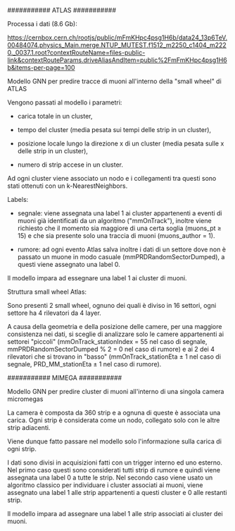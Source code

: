 ########### ATLAS ###########

Processa i dati (8.6 Gb):

https://cernbox.cern.ch/rootjs/public/mFmKHpc4psg1H6b/data24_13p6TeV.00484074.physics_Main.merge.NTUP_MUTEST.f1512_m2250_c1404_m2220._0037.1.root?contextRouteName=files-public-link&contextRouteParams.driveAliasAndItem=public%2FmFmKHpc4psg1H6b&items-per-page=100

Modello GNN per predire tracce di muoni all'interno della "small wheel" di ATLAS

Vengono passati al modello i parametri: 

- carica totale in un cluster, 

- tempo del cluster (media pesata sui tempi delle strip in un cluster), 

- posizione locale lungo la direzione x di un cluster (media pesata sulle x delle strip in un cluster), 

- numero di strip accese in un cluster.

Ad ogni cluster viene associato un nodo e i collegamenti tra questi sono stati ottenuti con un k-NearestNeighbors.

Labels:

- segnale: viene assegnata una label 1 ai cluster appartenenti a eventi di muoni già identificati da un algoritmo ("mmOnTrack"),
  inoltre viene richiesto che il momento sia maggiore di una certa soglia (muons_pt ≥ 15) e che sia presente solo una traccia di muoni (muons_author = 1).

- rumore: ad ogni evento Atlas salva inoltre i dati di un settore dove non è passato un muone in modo casuale (mmPRDRandomSectorDumped),
  a questi viene assegnato una label 0.

Il modello impara ad essegnare una label 1 ai cluster di muoni.

Struttura small wheel Atlas:

Sono presenti 2 small wheel, ognuno dei quali è diviso in 16 settori, ogni settore ha 4 rilevatori da 4 layer.

A causa della geometria e della posizione delle camere, per una maggiore consistenza nei dati, si sceglie di analizzare solo le camere appartenenti ai settorei "piccoli" (mmOnTrack_stationIndex = 55 nel caso di segnale, mmPRDRandomSectorDumped % 2 = 0 nel caso di rumore) e ai 2 dei 4 rilevatori che si trovano in "basso" (mmOnTrack_stationEta ± 1 nel caso di segnale, PRD_MM_stationEta ± 1 nel caso di rumore). 
  
########### MIMEGA ###########

Modello GNN per predire cluster di muoni all'interno di una singola camera micromegas

La camera è composta da 360 strip e a ognuna di queste è associata una carica.
Ogni strip è considerata come un nodo, collegato solo con le altre strip adiacenti.

Viene dunque fatto passare nel modello solo l'informazione sulla carica di ogni strip.

I dati sono divisi in acquisizioni fatti con un trigger interno ed uno esterno. 
Nel primo caso questi sono considerati tutti strip di rumore e quindi viene assegnata una label 0 a tutte le strip.
Nel secondo caso viene usato un algoritmo classico per individuare i cluster associati ai muoni, viene assegnato una label 1 alle strip appartenenti a questi cluster e 0 alle restanti strip.

Il modello impara ad assegnare una label 1 alle strip associati ai cluster dei muoni.
